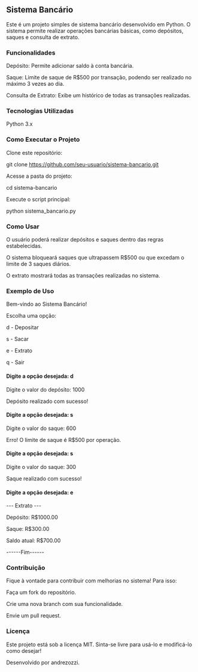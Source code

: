 ## Sistema Bancário

Este é um projeto simples de sistema bancário desenvolvido em Python. O sistema permite realizar operações bancárias básicas, como depósitos, saques e consulta de extrato.

### Funcionalidades

Depósito: Permite adicionar saldo à conta bancária.

Saque: Limite de saque de R$500 por transação, podendo ser realizado no máximo 3 vezes ao dia.

Consulta de Extrato: Exibe um histórico de todas as transações realizadas.

### Tecnologias Utilizadas

Python 3.x

### Como Executar o Projeto

Clone este repositório:

git clone https://github.com/seu-usuario/sistema-bancario.git

Acesse a pasta do projeto:

cd sistema-bancario

Execute o script principal:

python sistema_bancario.py

### Como Usar

O usuário poderá realizar depósitos e saques dentro das regras estabelecidas.

O sistema bloqueará saques que ultrapassem R$500 ou que excedam o limite de 3 saques diários.

O extrato mostrará todas as transações realizadas no sistema.

### Exemplo de Uso

Bem-vindo ao Sistema Bancário!

Escolha uma opção:

d - Depositar

s - Sacar

e - Extrato

q - Sair


#### Digite a opção desejada: d

Digite o valor do depósito: 1000

Depósito realizado com sucesso!


#### Digite a opção desejada: s

Digite o valor do saque: 600

Erro! O limite de saque é R$500 por operação.


#### Digite a opção desejada: s

Digite o valor do saque: 300

Saque realizado com sucesso!


#### Digite a opção desejada: e

--- Extrato ---

Depósito: R$1000.00

Saque: R$300.00

Saldo atual: R$700.00

------Fim------

### Contribuição

Fique à vontade para contribuir com melhorias no sistema! Para isso:

Faça um fork do repositório.

Crie uma nova branch com sua funcionalidade.

Envie um pull request.

### Licença

Este projeto está sob a licença MIT. Sinta-se livre para usá-lo e modificá-lo como desejar!

Desenvolvido por andrezozzi.
